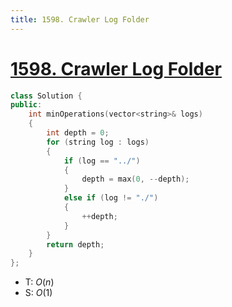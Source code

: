 ```yaml
---
title: 1598. Crawler Log Folder
---
```


# [1598\. Crawler Log Folder](https://leetcode.com/problems/crawler-log-folder/)


```cpp
class Solution {
public:
    int minOperations(vector<string>& logs)
    {
        int depth = 0;
        for (string log : logs)
        {
            if (log == "../")
            {
                depth = max(0, --depth);
            }
            else if (log != "./")
            {
                ++depth;
            }
        }
        return depth;
    }
};
```
- T: $O(n)$
- S: $O(1)$

